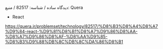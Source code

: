 ﻿دیدگاه ساده / شناسه: 82517 / منبع: Quera 
- React 

https://quera.ir/problemset/technology/82517/%D8%B3%D8%A4%D8%A7%D9%84-react-%D9%81%D8%B1%D8%A7%D9%86%D8%AA-%D8%A7%D9%86%D8%AF-%D8%AA%D9%85-%D8%B3%D9%88%DB%8C%DB%8C%DA%86%D8%B1